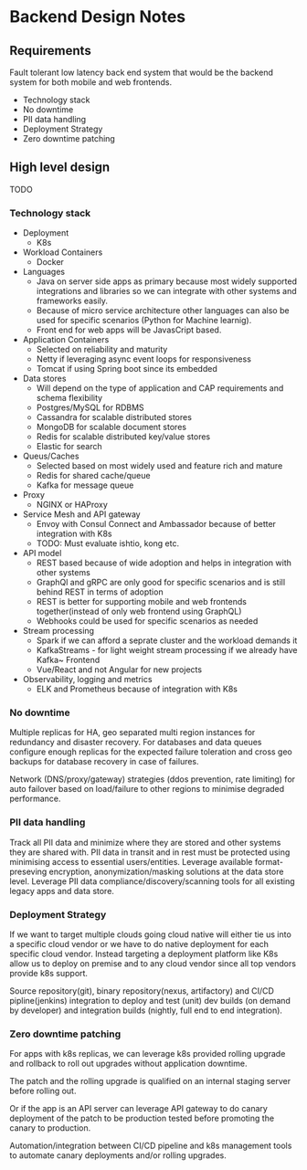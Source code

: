# Backend Design Notes

## Requirements

Fault tolerant low latency back end system that would be the backend system for both mobile and web frontends.

- Technology stack
- No downtime
- PII data handling
- Deployment Strategy
- Zero downtime patching

## High level design

TODO

### Technology stack

- Deployment
  - K8s
- Workload Containers
  - Docker
- Languages
  - Java on server side apps as primary because most widely supported integrations and libraries so
we can integrate with other systems and frameworks easily.
  - Because of micro service architecture other languages can also be used for specific scenarios (Python for Machine learnig).
  - Front end for web apps will be JavasCript based.
- Application Containers
  - Selected on reliability and maturity
  - Netty if leveraging async event loops for responsiveness
  - Tomcat if using Spring boot since its embedded
- Data stores
  - Will depend on the type of application and CAP requirements and schema flexibility
  - Postgres/MySQL for RDBMS
  - Cassandra for  scalable distributed stores
  - MongoDB for  scalable document stores
  - Redis for scalable distributed key/value stores
  - Elastic for search
- Queus/Caches
  - Selected based on most widely used and feature rich and mature
  - Redis for shared cache/queue
  - Kafka for message queue
- Proxy
  - NGINX or HAProxy
- Service Mesh and API gateway
  - Envoy with Consul Connect and Ambassador because of better integration with K8s
  - TODO: Must evaluate ishtio, kong etc.
- API model
  - REST based because of wide adoption and helps in integration with other systems
  - GraphQl and gRPC are only good for specific scenarios and is still behind REST in terms of adoption
  - REST is better for supporting mobile and web frontends together(instead of only web frontend using GraphQL)
  - Webhooks could be used for specific scenarios as needed
- Stream processing
  - Spark if we can afford a seprate cluster and the workload demands it
  - KafkaStreams - for light weight stream processing if we already have Kafka~
Frontend
  - Vue/React and not Angular for new projects
- Observability, logging and metrics
  - ELK and Prometheus because of integration with K8s

### No downtime

Multiple replicas for HA, geo separated multi region instances for redundancy and disaster recovery.
For databases and data queues configure enough replicas for the expected failure toleration and
cross geo backups for database recovery in case of failures.

Network (DNS/proxy/gateway) strategies (ddos prevention, rate limiting) for auto failover 
based on load/failure to other regions to minimise degraded performance.

### PII data handling

Track all PII data and minimize where they are stored and other systems they are shared with.
PII data in transit and in rest must be protected using minimising access to essential users/entities.
Leverage available format-preseving encryption, anonymization/masking solutions at the data store level.
Leverage PII data compliance/discovery/scanning tools for all existing legacy apps and data store.

### Deployment Strategy

If we want to target multiple clouds going cloud native will either tie us
into a specific cloud vendor or we have to do native deployment for each specific cloud vendor.
Instead targeting a deployment platform like K8s allow us to deploy on premise and to any cloud vendor
since all top vendors provide k8s support.

Source repository(git), binary repository(nexus, artifactory) and CI/CD pipline(jenkins) integration to deploy and test (unit) dev builds (on demand by developer) and integration builds (nightly, full end to end integration).

### Zero downtime patching

For apps with k8s replicas, we can leverage k8s provided rolling upgrade and rollback to
roll out upgrades without application downtime.

The patch and the rolling upgrade is qualified on an internal staging server before rolling out.

Or if the app is an API server can leverage API gateway to do canary deployment of the patch to be production tested before promoting the canary to production.

Automation/integration between CI/CD pipeline and k8s management tools to automate canary deployments and/or rolling upgrades.
